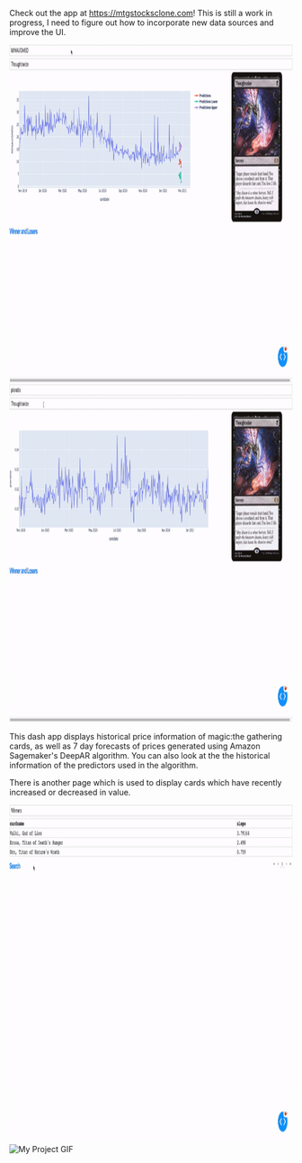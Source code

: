 <!-- ![screen-gif](./ezgif.com-gif-maker.gif)



![screen-gif](./ezgif.com-gif-maker1.gif) -->

Check out the app at https://mtgstocksclone.com! This is still a work in progress, I need to 
figure out how to incorporate new data sources and improve the UI.

<img src="./gifs/ezgif.com-gif-maker.gif" alt="My Project GIF" width="900" height="600">

<img src="./gifs/ezgif.com-gif-maker1.gif" alt="My Project GIF" width="900" height="600">

This dash app displays historical price information of magic:the gathering cards,
as well as 7 day forecasts of prices generated using Amazon Sagemaker's DeepAR
algorithm. You can also look at the the historical information of the predictors
used in the algorithm.

<!-- ![screen-gif](./ezgif.com-gif-maker2.gif) -->

There is another page which is used to display cards which have recently increased
or decreased in value.

<img src="./gifs/ezgif.com-gif-maker2.gif" alt="My Project GIF" width="900" height="600">

<img src="./gifs/ezgif.com-gif-maker3.gif" alt="My Project GIF" width="900" height="600">
